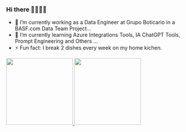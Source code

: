 ### Hi there 👋👋👋👋


- 🔭 I’m currently working as a Data Engineer at Grupo Boticario in a BASF.com Data Team Project...
- 🌱 I’m currently learning Azure Integrations Tools, IA ChatGPT Tools, Prompt Engineering and Others ...
- ⚡ Fun fact: I break 2 dishes every week on my home kichen.
 
<div>
  <a href="https://github.com/wendermezin">
  <img height="180em" src="https://github-readme-stats.vercel.app/api?username=wendermezin&show_icons=true&theme=dark&include_all_commits=true&count_private=true"/>
  <img height="180em" src="https://github-readme-stats.vercel.app/api/top-langs/?username=wendermezin&layout=compact&langs_count=16&theme=dark"/>
</div>
